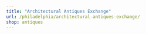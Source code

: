 ```yaml
---
title: "Architectural Antiques Exchange"
url: /philadelphia/architectural-antiques-exchange/
shop: antiques
---
```

